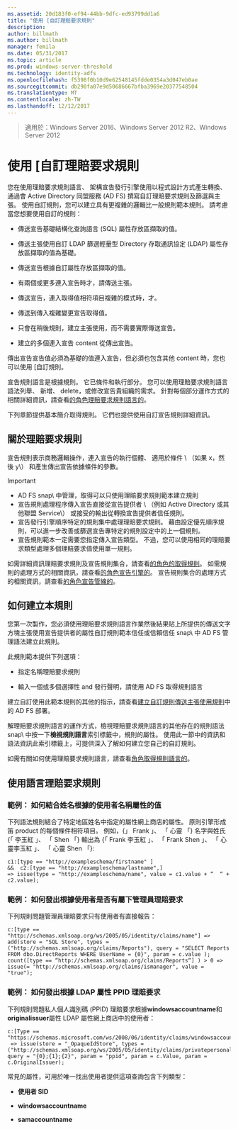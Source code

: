 ```yaml
---
ms.assetid: 20d183f0-ef94-44bb-9dfc-ed93799dd1a6
title: "使用 [自訂理賠要求規則"
description: 
author: billmath
ms.author: billmath
manager: femila
ms.date: 05/31/2017
ms.topic: article
ms.prod: windows-server-threshold
ms.technology: identity-adfs
ms.openlocfilehash: f5398f0b10d9e62548145fdde0354a3d047eb0ae
ms.sourcegitcommit: db290fa07e9d50686667bfba3969e20377548504
ms.translationtype: MT
ms.contentlocale: zh-TW
ms.lasthandoff: 12/12/2017
---
```

>適用於：Windows Server 2016、Windows Server 2012 R2、Windows Server 2012

# <a name="when-to-use-a-custom-claim-rule"></a>使用 [自訂理賠要求規則
您在使用理賠要求規則語言、 架構宣告發行引擎使用以程式設計方式產生轉換、 通過會 Active Directory 同盟服務 \(AD FS\) 撰寫自訂理賠要求規則及篩選與主張。 使用自訂規則，您可以建立具有更複雜的邏輯比一般規則範本規則。 請考慮當您想要使用自訂的規則：  
  
-   傳送宣告基礎結構化查詢語言 \(SQL\) 屬性存放區擷取的值。  
  
-   傳送主張使用自訂 LDAP 篩選輕量型 Directory 存取通訊協定 \(LDAP\) 屬性存放區擷取的值為基礎。  
  
-   傳送宣告根據自訂屬性存放區擷取的值。  
  
-   有兩個或更多連入宣告時才，請傳送主張。  
  
-   傳送宣告，連入取得值相符項目複雜的模式時，才。  
  
-   傳送到傳入複雜變更宣告取得值。  
  
-   只會在稍後規則，建立主張使用，而不需要實際傳送宣告。  
  
-   建立的多個連入宣告 content 從傳出宣告。  
  
傳出宣告宣告值必須為基礎的值連入宣告，但必須也包含其他 content 時，您也可以使用 [自訂規則。  
  
宣告規則語言是根據規則。 它已條件和執行部分。 您可以使用理賠要求規則語言語法列舉、 新增、 delete，或修改宣告貴組織的需求。 針對每個部分運作方式的相關詳細資訊，請查看[的角色理賠要求規則語言的](The-Role-of-the-Claim-Rule-Language.md)。  
  
下列章節提供基本簡介取得規則。 它們也提供使用自訂宣告規則詳細資訊。  
  
## <a name="about-claim-rules"></a>關於理賠要求規則  
宣告規則表示商務邏輯操作，連入宣告的執行個體、 適用於條件 \ （如果 x，然後 y\） 和產生傳出宣告依據條件的參數。  
  
> [!IMPORTANT]  
> -   AD FS snap\ 中管理，取得可以只使用理賠要求規則範本建立規則  
> -   宣告規則處理程序傳入宣告直接從宣告提供者 \ （例如 Active Directory 或其他聯盟 Service\） 或接受的輸出從轉換宣告提供者信任規則。  
> -   宣告發行引擎順序特定的規則集中處理理賠要求規則。 藉由設定優先順序規則，可以進一步改善或篩選宣告專特定的規則設定中的上一個規則。  
> -   宣告規則範本一定需要您指定傳入宣告類型。 不過，您可以使用相同的理賠要求類型處理多個理賠要求值使用單一規則。  
  
如需詳細資訊理賠要求規則及宣告規則集合，請查看[的角色的取得規則](The-Role-of-Claim-Rules.md)。 如需規則的處理方式的相關資訊，請查看[的角色宣告引擎的](The-Role-of-the-Claims-Engine.md)。 宣告規則集合的處理方式的相關資訊，請查看[的角色宣告管線的](The-Role-of-the-Claims-Pipeline.md)。  
  
## <a name="how-to-create-this-rule"></a>如何建立本規則  
您第一次製作，您必須使用理賠要求規則語言作業然後結果貼上所提供的傳送文字方塊主張使用宣告提供者的屬性自訂規則範本信任或信賴信任 snap\ 中 AD FS 管理語法建立此規則。  
  
此規則範本提供下列選項：  
  
-   指定名稱理賠要求規則  
  
-   輸入一個或多個選擇性 and 發行聲明，請使用 AD FS 取得規則語言  
  
建立自訂使用此範本規則的其他的指示，請查看[建立自訂規則傳送主張使用規則](https://technet.microsoft.com/library/dd807049.aspx)中的 AD FS 部署。  
  
解理賠要求規則語言的運作方式，檢視理賠要求規則語言的其他存在的規則語法 snap\ 中按一下**檢視規則語言**索引標籤中，規則的屬性。 使用此一節中的資訊和語法資訊此索引標籤上，可提供深入了解如何建立您自己的自訂規則。  
  
如需有關如何使用理賠要求規則語言，請查看[角色取得規則語言的](The-Role-of-the-Claim-Rule-Language.md)。  
  
## <a name="using-the-claim-rule-language"></a>使用語言理賠要求規則  
  
### <a name="example-how-to-combine-first-and-last-names-based-on-a-users-name-attribute-values"></a>範例： 如何結合姓名根據的使用者名稱屬性的值  
下列語法規則結合了特定地區姓名中指定的屬性網上商店的屬性。 原則引擎形成笛 product 的每個條件相符項目。 例如，{」 Frank 」、 「 心靈 「} 名字與姓氏 {「 李玉紅 」、 「 Shen 「} 輸出為 {「 Frank 李玉紅 」、 「 Frank Shen 」、 「 心靈李玉紅 」、 「 心靈 Shen 「}:  
  
```  
c1:[type == "http://exampleschema/firstname" ]  
&&  c2:[type == "http://exampleschema/lastname",]   
=> issue(type = "http://exampleschema/name", value = c1.value + “  “ + c2.value);  
```  
  
### <a name="example-how-to-issue-a-manager-claim-based-on-whether-users-have-direct-reports"></a>範例： 如何發出根據使用者是否有屬下管理員理賠要求  
下列規則問題管理員理賠要求只有使用者有直接報告：  
  
```  
c:[type == "http://schemas.xmlsoap.org/ws/2005/05/identity/claims/name"] => add(store = "SQL Store", types = ("http://schemas.xmlsoap.org/claims/Reports"), query = "SELECT Reports FROM dbo.DirectReports WHERE UserName = {0}", param = c.value );  
count([type == “http://schemas.xmlsoap.org/claims/Reports“] ) > 0 => issue(= "http://schemas.xmlsoap.org/claims/ismanager", value = "true");  
```  
  
### <a name="example-how-to-issue-a-ppid-claim-based-on-an-ldap-attribute"></a>範例： 如何發出根據 LDAP 屬性 PPID 理賠要求  
下列規則問題私人個人識別碼 \(PPID\) 理賠要求根據**windowsaccountname**和**originalissuer**屬性 LDAP 屬性網上商店中的使用者：  
  
```  
c:[Type == "https://schemas.microsoft.com/ws/2008/06/identity/claims/windowsaccountname"]  
 => issue(store = "_OpaqueIdStore", types = ("http://schemas.xmlsoap.org/ws/2005/05/identity/claims/privatepersonalidentifier"), query = "{0};{1};{2}", param = "ppid", param = c.Value, param = c.OriginalIssuer);  
```  
  
常見的屬性，可用於唯一找出使用者提供這項查詢包含下列類型：  
  
-   **使用者 SID**  
  
-   **windowsaccountname**  
  
-   **samaccountname**  
  

